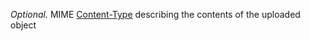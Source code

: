 *Optional.* MIME [Content-Type](https://www.w3.org/Protocols/rfc2616/rfc2616-sec14.html#sec14.17)
describing the contents of the uploaded object
